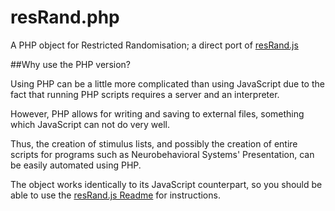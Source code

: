 # resRand.php
A PHP object for Restricted Randomisation; a direct port of [resRand.js](https://github.com/Loycifer/resRand.js)

##Why use the PHP version?

Using PHP can be a little more complicated than using JavaScript due to the fact that running PHP scripts requires a server and an interpreter.

However, PHP allows for writing and saving to external files, something which JavaScript can not do very well.

Thus, the creation of stimulus lists, and possibly the creation of entire scripts for programs such as Neurobehavioral Systems' Presentation, can be easily automated using PHP.

The object works identically to its JavaScript counterpart, so you should be able to use the [resRand.js Readme](https://github.com/Loycifer/resRand.js/blob/master/README.md) for instructions.
